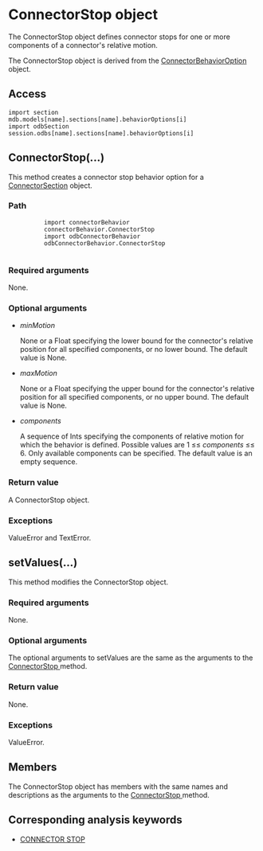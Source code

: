 # ConnectorStop object

The ConnectorStop object defines connector stops for one or more components of a connector's relative motion.

The ConnectorStop object is derived from the [ConnectorBehaviorOption](https://help.3ds.com/2022/english/DSSIMULIA_Established/SIMACAEKERRefMap/simaker-c-connectorbehavioroptionpyc.htm?ContextScope=all) object.

## Access

```
import section
mdb.models[name].sections[name].behaviorOptions[i]
import odbSection
session.odbs[name].sections[name].behaviorOptions[i]
```

## ConnectorStop(...)



This method creates a connector stop behavior option for a [ConnectorSection](https://help.3ds.com/2022/english/DSSIMULIA_Established/SIMACAEKERRefMap/simaker-c-connectorsectionpyc.htm?ContextScope=all) object.



### Path

```
          import connectorBehavior
          connectorBehavior.ConnectorStop
          import odbConnectorBehavior
          odbConnectorBehavior.ConnectorStop
        
```

### Required arguments

None.

### Optional arguments

- *minMotion*

  None or a Float specifying the lower bound for the connector's relative position for all specified components, or no lower bound. The default value is None.

- *maxMotion*

  None or a Float specifying the upper bound for the connector's relative position for all specified components, or no upper bound. The default value is None.

- *components*

  A sequence of Ints specifying the components of relative motion for which the behavior is defined. Possible values are 1 ≤≤ *components* ≤≤ 6. Only available components can be specified. The default value is an empty sequence.

### Return value

A ConnectorStop object.

### Exceptions

ValueError and TextError.



## setValues(...)



This method modifies the ConnectorStop object.



### Required arguments

None.

### Optional arguments

The optional arguments to setValues are the same as the arguments to the [ConnectorStop ](https://help.3ds.com/2022/english/DSSIMULIA_Established/SIMACAEKERRefMap/simaker-c-connectorstoppyc.htm?ContextScope=all#simaker-connectorstopconnectorstoppyc)method.

### Return value

None.

### Exceptions

ValueError.



## Members

The ConnectorStop object has members with the same names and descriptions as the arguments to the [ConnectorStop ](https://help.3ds.com/2022/english/DSSIMULIA_Established/SIMACAEKERRefMap/simaker-c-connectorstoppyc.htm?ContextScope=all#simaker-connectorstopconnectorstoppyc)method.



## Corresponding analysis keywords

- [CONNECTOR STOP](https://help.3ds.com/2022/english/DSSIMULIA_Established/SIMACAEKEYRefMap/simakey-r-connectorstop.htm?ContextScope=all#simakey-r-connectorstop)